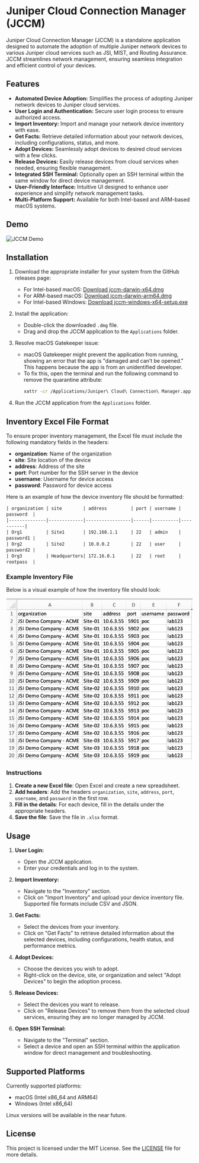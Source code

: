 # Juniper Cloud Connection Manager (JCCM)

Juniper Cloud Connection Manager (JCCM) is a standalone application designed to automate the adoption of multiple Juniper network devices to various Juniper cloud services such as JSI, MIST, and Routing Assurance. JCCM streamlines network management, ensuring seamless integration and efficient control of your devices.

## Features

- **Automated Device Adoption:** Simplifies the process of adopting Juniper network devices to Juniper cloud services.
- **User Login and Authentication:** Secure user login process to ensure authorized access.
- **Import Inventory:** Import and manage your network device inventory with ease.
- **Get Facts:** Retrieve detailed information about your network devices, including configurations, status, and more.
- **Adopt Devices:** Seamlessly adopt devices to desired cloud services with a few clicks.
- **Release Devices:** Easily release devices from cloud services when needed, ensuring flexible management.
- **Integrated SSH Terminal:** Optionally open an SSH terminal within the same window for direct device management.
- **User-Friendly Interface:** Intuitive UI designed to enhance user experience and simplify network management tasks.
- **Multi-Platform Support:** Available for both Intel-based and ARM-based macOS systems.

## Demo

![JCCM Demo](./demo/optimized-jccm.gif)

## Installation

1. Download the appropriate installer for your system from the GitHub releases page:
   - For Intel-based macOS: [Download jccm-darwin-x64.dmg](https://github.com/simonrho/jccm/raw/main/installers/jccm-darwin-x64.dmg)
   - For ARM-based macOS: [Download jccm-darwin-arm64.dmg](https://github.com/simonrho/jccm/raw/main/installers/jccm-darwin-arm64.dmg)
   - For Intel-based Windows: [Download jccm-windows-x64-setup.exe](https://github.com/simonrho/jccm/raw/main/installers/jccm-windows-x64-setup.exe)


2. Install the application:
   - Double-click the downloaded `.dmg` file.
   - Drag and drop the JCCM application to the `Applications` folder.

3. Resolve macOS Gatekeeper issue:
   - macOS Gatekeeper might prevent the application from running, showing an error that the app is "damaged and can’t be opened." This happens because the app is from an unidentified developer.
   - To fix this, open the terminal and run the following command to remove the quarantine attribute:
     ```bash
     xattr -cr /Applications/Juniper\ Cloud\ Connection\ Manager.app
     ```

4. Run the JCCM application from the `Applications` folder.

## Inventory Excel File Format

To ensure proper inventory management, the Excel file must include the following mandatory fields in the headers:

- **organization**: Name of the organization
- **site**: Site location of the device
- **address**: Address of the site
- **port**: Port number for the SSH server in the device
- **username**: Username for device access
- **password**: Password for device access

Here is an example of how the device inventory file should be formatted:

```plaintext
| organization | site        | address         | port | username | password  |
|--------------|-------------|-----------------|------|----------|-----------|
| Org1         | Site1       | 192.168.1.1     | 22   | admin    | password1 |
| Org2         | Site2       | 10.0.0.2        | 22   | user     | password2 |
| Org3         | Headquarters| 172.16.0.1      | 22   | root     | rootpass  |
```

### Example Inventory File

Below is a visual example of how the inventory file should look:

<img src="./demo/inventory-excel-file.png" alt="Example device inventory file" width="600">

### Instructions

1. **Create a new Excel file**: Open Excel and create a new spreadsheet.
2. **Add headers**: Add the headers `organization`, `site`, `address`, `port`, `username`, and `password` in the first row.
3. **Fill in the details**: For each device, fill in the details under the appropriate headers.
4. **Save the file**: Save the file in `.xlsx` format.


## Usage

1. **User Login:**
   - Open the JCCM application.
   - Enter your credentials and log in to the system.

2. **Import Inventory:**
   - Navigate to the "Inventory" section.
   - Click on "Import Inventory" and upload your device inventory file. Supported file formats include CSV and JSON.

3. **Get Facts:**
   - Select the devices from your inventory.
   - Click on "Get Facts" to retrieve detailed information about the selected devices, including configurations, health status, and performance metrics.

4. **Adopt Devices:**
   - Choose the devices you wish to adopt.
   - Right-click on the device, site, or organization and select "Adopt Devices" to begin the adoption process.

5. **Release Devices:**
   - Select the devices you want to release.
   - Click on "Release Devices" to remove them from the selected cloud services, ensuring they are no longer managed by JCCM.

6. **Open SSH Terminal:**
   - Navigate to the "Terminal" section.
   - Select a device and open an SSH terminal within the application window for direct management and troubleshooting.

## Supported Platforms

Currently supported platforms:
- macOS (Intel x86_64 and ARM64)
- Windows (Intel x86_64)

Linux versions will be available in the near future.

## License

This project is licensed under the MIT License. See the [LICENSE](MIT-license.txt) file for more details.


